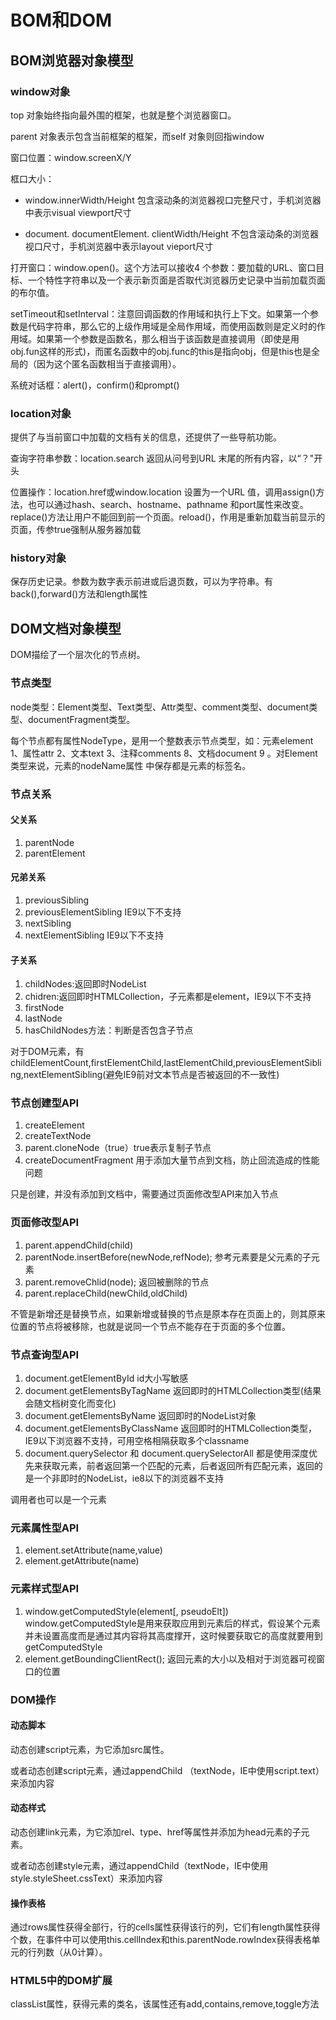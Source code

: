 # BOM和DOM

## BOM浏览器对象模型

### window对象

top 对象始终指向最外围的框架，也就是整个浏览器窗口。

parent 对象表示包含当前框架的框架，而self 对象则回指window

窗口位置：window.screenX\/Y

框口大小：

*  window.innerWidth\/Height 包含滚动条的浏览器视口完整尺寸，手机浏览器中表示visual viewport尺寸

* document. documentElement. clientWidth\/Height 不包含滚动条的浏览器视口尺寸，手机浏览器中表示layout vieport尺寸



打开窗口：window.open\(\)。这个方法可以接收4 个参数：要加载的URL、窗口目标、一个特性字符串以及一个表示新页面是否取代浏览器历史记录中当前加载页面的布尔值。

setTimeout和setInterval：注意回调函数的作用域和执行上下文。如果第一个参数是代码字符串，那么它的上级作用域是全局作用域，而使用函数则是定义时的作用域。如果第一个参数是函数名，那么相当于该函数是直接调用（即使是用obj.fun这样的形式\)，而匿名函数中的obj.func的this是指向obj，但是this也是全局的（因为这个匿名函数相当于直接调用）。

系统对话框：alert\(\)，confirm\(\)和prompt\(\)

### location对象

提供了与当前窗口中加载的文档有关的信息，还提供了一些导航功能。

查询字符串参数：location.search 返回从问号到URL 末尾的所有内容，以“？"开头

位置操作：location.href或window.location 设置为一个URL 值，调用assign\(\)方法，也可以通过hash、search、hostname、pathname 和port属性来改变。replace\(\)方法让用户不能回到前一个页面。reload\(\)，作用是重新加载当前显示的页面，传参true强制从服务器加载

### history对象

保存历史记录。参数为数字表示前进或后退页数，可以为字符串。有back\(\),forward\(\)方法和length属性

## DOM文档对象模型

DOM描绘了一个层次化的节点树。

### 节点类型

 node类型：Element类型、Text类型、Attr类型、comment类型、document类型、documentFragment类型。

每个节点都有属性NodeType，是用一个整数表示节点类型，如：元素element 1、属性attr 2、文本text 3、注释comments 8、文档document 9 。对Element类型来说，元素的nodeName属性 中保存都是元素的标签名。

### 节点关系

#### 父关系

1. parentNode
2. parentElement

#### 兄弟关系

1. previousSibling
2. previousElementSibling IE9以下不支持
3. nextSibling
4. nextElementSibling IE9以下不支持

#### **子关系**

1. childNodes:返回即时NodeList
2. chidren:返回即时HTMLCollection，子元素都是element，IE9以下不支持
3. firstNode
4. lastNode
5. hasChildNodes方法：判断是否包含子节点

对于DOM元素，有childElementCount,firstElementChild,lastElementChild,previousElementSibling,nextElementSibling\(避免IE9前对文本节点是否被返回的不一致性\)
### **节点创建型API**

1. createElement
2. createTextNode
3. parent.cloneNode（true）true表示复制子节点
4. createDocumentFragment 用于添加大量节点到文档，防止回流造成的性能问题

只是创建，并没有添加到文档中，需要通过页面修改型API来加入节点

### **页面修改型API**

1. parent.appendChild\(child\)
2. parentNode.insertBefore\(newNode,refNode\); 参考元素要是父元素的子元素
3. parent.removeChlid\(node\); 返回被删除的节点
4. parent.replaceChild\(newChild,oldChild\)

不管是新增还是替换节点，如果新增或替换的节点是原本存在页面上的，则其原来位置的节点将被移除，也就是说同一个节点不能存在于页面的多个位置。

### **节点查询型API**

1. document.getElementById id大小写敏感
2. document.getElementsByTagName 返回即时的HTMLCollection类型\(结果会随文档树变化而变化\)
3. document.getElementsByName 返回即时的NodeList对象
4. document.getElementsByClassName 返回即时的HTMLCollection类型，IE9以下浏览器不支持，可用空格相隔获取多个classname
5. document.querySelector 和 document.querySelectorAll 都是使用深度优先来获取元素，前者返回第一个匹配的元素，后者返回所有匹配元素，返回的是一个非即时的NodeList，ie8以下的浏览器不支持

调用者也可以是一个元素
### **元素属性型API**

1. element.setAttribute\(name,value\)
2. element.getAttribute\(name\)

### **元素样式型API**

1. window.getComputedStyle\(element\[, pseudoElt\]\) window.getComputedStyle是用来获取应用到元素后的样式，假设某个元素并未设置高度而是通过其内容将其高度撑开，这时候要获取它的高度就要用到getComputedStyle
2. element.getBoundingClientRect\(\); 返回元素的大小以及相对于浏览器可视窗口的位置

### DOM操作

#### 动态脚本

动态创建script元素，为它添加src属性。

或者动态创建script元素，通过appendChild （textNode，IE中使用script.text）来添加内容

#### 动态样式

动态创建link元素，为它添加rel、type、href等属性并添加为head元素的子元素。

或者动态创建style元素，通过appendChild（textNode，IE中使用style.styleSheet.cssText）来添加内容

#### 操作表格

通过rows属性获得全部行，行的cells属性获得该行的列，它们有length属性获得个数，在事件中可以使用this.cellIndex和this.parentNode.rowIndex获得表格单元的行列数（从0计算）。



### HTML5中的DOM扩展

classList属性，获得元素的类名，该属性还有add,contains,remove,toggle方法



